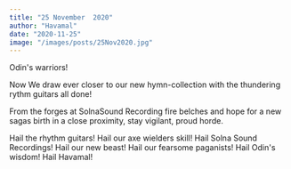```yaml
---
title: "25 November  2020"
author: "Havamal"
date: "2020-11-25"
image: "/images/posts/25Nov2020.jpg"
---
```


Odin's warriors!

Now We draw ever closer to our new hymn-collection with the thundering rythm guitars all done!

From the forges at SolnaSound Recording fire belches and hope for a new sagas birth in a close proximity, stay vigilant, proud horde.

Hail the rhythm guitars! Hail our axe wielders skill! Hail Solna Sound Recordings! Hail our new beast! Hail our fearsome paganists! Hail Odin's wisdom! Hail Havamal!